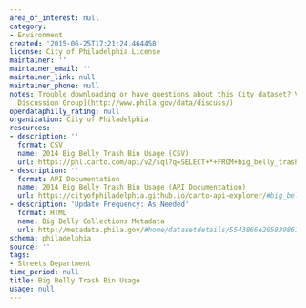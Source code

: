 ```yaml
---
area_of_interest: null
category:
- Environment
created: '2015-06-25T17:21:24.464458'
license: City of Philadelphia License
maintainer: ''
maintainer_email: ''
maintainer_link: null
maintainer_phone: null
notes: Trouble downloading or have questions about this City dataset? Visit the [OpenDataPhilly
  Discussion Group](http://www.phila.gov/data/discuss/)
opendataphilly_rating: null
organization: City of Philadelphia
resources:
- description: ''
  format: CSV
  name: 2014 Big Belly Trash Bin Usage (CSV)
  url: https://phl.carto.com/api/v2/sql?q=SELECT+*+FROM+big_belly_trash_bin_usage&filename=big_belly_trash_bin_usage&format=csv&skipfields=cartodb_id,the_geom,the_geom_webmercator
- description: ''
  format: API Documentation
  name: 2014 Big Belly Trash Bin Usage (API Documentation)
  url: https://cityofphiladelphia.github.io/carto-api-explorer/#big_belly_trash_bin_usage
- description: 'Update Frequency: As Needed'
  format: HTML
  name: Big Belly Collections Metadata
  url: http://metadata.phila.gov/#home/datasetdetails/5543866e20583086178c4f1e/
schema: philadelphia
source: ''
tags:
- Streets Department
time_period: null
title: Big Belly Trash Bin Usage
usage: null
---
```

